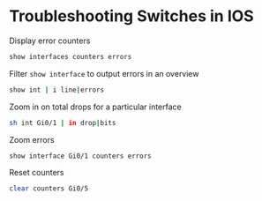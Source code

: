 # Troubleshooting Switches in IOS

Display error counters
```bash
show interfaces counters errors
```

Filter `show interface` to output errors in an overview
```bash
show int | i line|errors
```

Zoom in on total drops for a particular interface
```bash
sh int Gi0/1 | in drop|bits
```

Zoom errors
```bash
show interface Gi0/1 counters errors
```

Reset counters
```bash
clear counters Gi0/5
```

